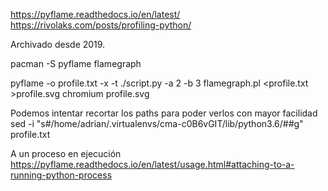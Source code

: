 https://pyflame.readthedocs.io/en/latest/
https://rivolaks.com/posts/profiling-python/

Archivado desde 2019.

pacman -S pyflame flamegraph

pyflame -o profile.txt -x -t ./script.py -a 2 -b 3
flamegraph.pl <profile.txt >profile.svg
chromium profile.svg

Podemos intentar recortar los paths para poder verlos con mayor facilidad
sed -i "s#/home/adrian/.virtualenvs/cma-c0B6vGIT/lib/python3.6/##g" profile.txt


A un proceso en ejecución
https://pyflame.readthedocs.io/en/latest/usage.html#attaching-to-a-running-python-process
